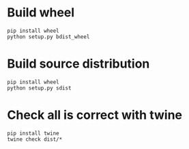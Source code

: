 # Build wheel

```
pip install wheel
python setup.py bdist_wheel
```

# Build source distribution

```
pip install wheel
python setup.py sdist
```

# Check all is correct with twine

```
pip install twine
twine check dist/*
```